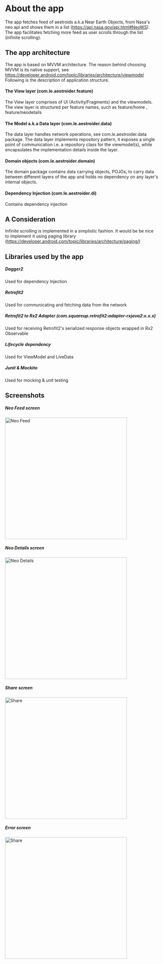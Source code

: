 # About the app

The app fetches feed of aestroids a.k.a Near Earth Objects, from Nasa's neo api and shows them in a list
(https://api.nasa.gov/api.html#NeoWS). The app facilitates fetching more feed as user scrolls through the list (infinite scrolling).


## The app architecture

The app is based on MVVM architecture. The reason behind choosing MVVM is its native support, see https://developer.android.com/topic/libraries/architecture/viewmodel
Following is the description of application structure.

#### The View layer (com.le.aestroider.feature)
The View layer comprises of UI (Activity/Fragments) and the viewmodels. The view layer is structured
per feature names, such as feature/home , feature/neodetails

#### The Model a.k.a Data layer (com.le.aestroider.data)
The data layer handles network operations, see com.le.aestroider.data package. The data layer implements repository pattern, it exposes
a single point of communication i.e. a repository class for the viewmodel(s), while encapsulates the implementation details inside the layer.

#### Domain objects (com.le.aestroider.domain)
The domain package contains data carrying objects, POJOs, to carry data between different layers of the app and holds no dependency on any layer's internal
objects.

#### Dependency Injection (com.le.aestroider.di)
Contains dependency injection

## A Consideration
Infinite scrolling is implemented in a simplistic fashion. It would be be nice to implement it using paging library (https://developer.android.com/topic/libraries/architecture/paging/)

## Libraries used by the app

##### Dagger2
Used for dependency Injection

##### Retrofit2
Used for communicating and fetching data from the network

##### Retrofit2 to Rx2 Adapter (com.squareup.retrofit2:adapter-rxjava2:x.x.x)
Used for receiving Retrofit2's serialized response objects wrapped in Rx2 Observable

##### Lifecycle dependency
Used for ViewModel and LiveData

##### Junit & Mockito
Used for mocking & unit testing

## Screenshots

##### Neo Feed screen
<img width="400" alt="Neo Feed" src="docs/neo_screen.png" />

##### Neo Details screen
<img width="400" alt="Neo Details" src="docs/noe_details.png" />

##### Share screen
<img width="400" alt="Share" src="docs/share.png" />

##### Error screen
<img width="400" alt="Share" src="docs/error.png" />